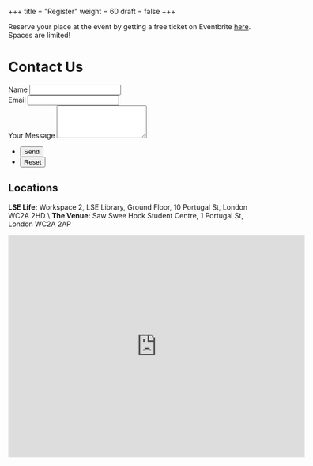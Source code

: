 +++
title = "Register"
weight = 60
draft = false
+++

Reserve your place at the event by getting a free ticket on Eventbrite [here](https://www.eventbrite.co.uk/e/1st-lse-computational-social-science-hackathon-tickets-44515241285). Spaces are limited!

# Contact Us

<form method="post" action="https://formspree.io/css@lsesu.org">
	<div class="field half first">
		<label for="name">Name</label>
		<input type="text" name="name" id="name" required/>
	</div>
	<div class="field half">
		<label for="email">Email</label>
		<input type="text" name="email" id="email" required/>
	</div>
	<div class="field">
		<label for="message">Your Message</label>
		<textarea name="message" id="message" rows="4" required></textarea>
	</div>
	<ul class="actions">
		<li><input type="submit" value="Send" class="special" /></li>
		<li><input type="reset" value="Reset" /></li>
	</ul>
</form>

## Locations

__LSE Life:__ Workspace 2, LSE Library, Ground Floor, 10 Portugal St, London WC2A 2HD \\
__The Venue:__ Saw Swee Hock Student Centre, 1 Portugal St, London WC2A 2AP

<div id='map'>
<iframe src="https://www.google.com/maps/embed?pb=!1m18!1m12!1m3!1d2231.736847887586!2d-0.11793915438182817!3d51.51431022788282!2m3!1f0!2f0!3f0!3m2!1i1024!2i768!4f13.1!3m3!1m2!1s0x487604b555fc840d%3A0x4d9b1e9ee55ec642!2sSaw+Swee+Hock+Centre!5e0!3m2!1sen!2suk!4v1519214165497" width="600" height="450" frameborder="0" style="border:0" allowfullscreen></iframe>
</div>